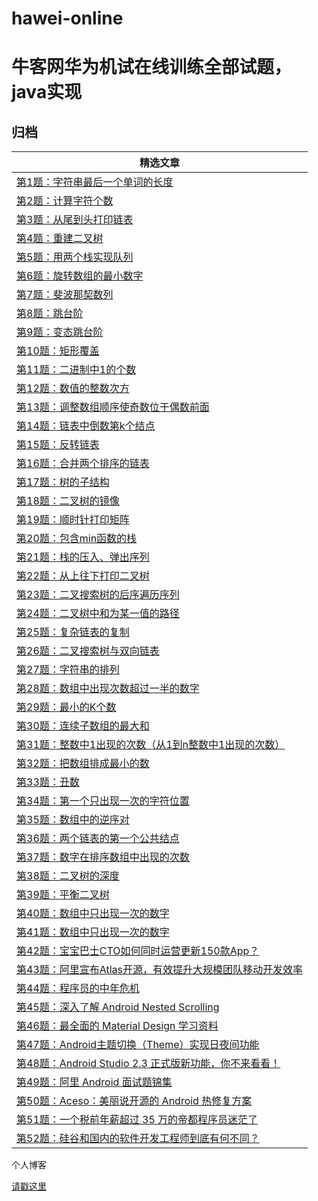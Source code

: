 # hawei-online

牛客网华为机试在线训练全部试题，java实现
===============


归档
----

| **精选文章**                                                                                                                                                                                                                                                                                                                                                                                                                                                                                        |
|------------------------------------------------------------------------------------------------------------------------------------------------------------------------------------------------------------------------------------------------------------------------------------------------------------------------------------------------------------------------------------------------------------------------------------------------------------------------------------------------|
| [第1题：字符串最后一个单词的长度](https://github.com/JasonZhangCauc/hawei-online/blob/master/huawei-online/src/Test001.java)                                                                                                                                                                                                                                                                         |
| [第2题：计算字符个数](https://github.com/JasonZhangCauc/hawei-online/blob/master/huawei-online/src/Test002.java)                                                                                                                                                                                                                 |
| [第3题：从尾到头打印链表](https://github.com/JasonZhangCauc/hawei-online/blob/master/huawei-online/src/Test03.java)                                                                                                                                                                                                                                                  |
| [第4题：重建二叉树](https://github.com/JasonZhangCauc/hawei-online/blob/master/huawei-online/src/Test04.java)                                                                                                                                               |
| [第5题：用两个栈实现队列](https://github.com/JasonZhangCauc/hawei-online/blob/master/huawei-online/src/Test05.java)                                                                                                                                                                                                    |
| [第6题：旋转数组的最小数字](https://github.com/JasonZhangCauc/hawei-online/blob/master/huawei-online/src/Test06.java)                                                                                                                                                                                                                    |
| [第7题：斐波那契数列](https://github.com/JasonZhangCauc/hawei-online/blob/master/huawei-online/src/Test07.java)                                                                                                                                                                                                                                                                |
| [第8题：跳台阶](https://github.com/JasonZhangCauc/hawei-online/blob/master/huawei-online/src/Test08.java)                                                                                                                                                                                                                                                                                                             |
| [第9题：变态跳台阶](https://github.com/JasonZhangCauc/hawei-online/blob/master/huawei-online/src/Test09.java)                                                                                                                                                                                                                                                |
| [第10题：矩形覆盖](https://github.com/JasonZhangCauc/hawei-online/blob/master/huawei-online/src/Test10.java)                                                                                                                                                                                                                                                      |
| [第11题：二进制中1的个数](https://github.com/JasonZhangCauc/hawei-online/blob/master/huawei-online/src/Test11.java)                                                                                                                                                                                                                              |
| [第12题：数值的整数次方](https://github.com/JasonZhangCauc/hawei-online/blob/master/huawei-online/src/Test12.java)                                                                                                                                                                                                                                                                                |
| [第13题：调整数组顺序使奇数位于偶数前面](https://github.com/JasonZhangCauc/hawei-online/blob/master/huawei-online/src/Test13.java)                                                                                                                                                                                                                                                 |
| [第14题：链表中倒数第k个结点](https://github.com/JasonZhangCauc/hawei-online/blob/master/huawei-online/src/Test14.java)                                                                                                                                                                  |
| [第15题：反转链表](https://github.com/JasonZhangCauc/hawei-online/blob/master/huawei-online/src/Test15.java)                                                                                                                                                                                                                                                   |
| [第16题：合并两个排序的链表](https://github.com/JasonZhangCauc/hawei-online/blob/master/huawei-online/src/Test16.java)                                                                                                                                                                                             |
| [第17题：树的子结构](https://github.com/JasonZhangCauc/hawei-online/blob/master/huawei-online/src/Test17.java)                                                                                                                                                           |
| [第18题：二叉树的镜像](https://github.com/JasonZhangCauc/hawei-online/blob/master/huawei-online/src/Test18.java)                                                                                                                                      |
| [第19题：顺时针打印矩阵](https://github.com/JasonZhangCauc/hawei-online/blob/master/huawei-online/src/Test19.java)                                                                                                           |
| [第20题：包含min函数的栈](https://github.com/JasonZhangCauc/hawei-online/blob/master/huawei-online/src/Test20.java)                                                                                                |
| [第21题：栈的压入、弹出序列](https://github.com/JasonZhangCauc/hawei-online/blob/master/huawei-online/src/Test21.java)                                                                                                                                        |
| [第22题：从上往下打印二叉树](https://github.com/JasonZhangCauc/hawei-online/blob/master/huawei-online/src/Test22.java)                                                                                                                                                                                                                                                                          |
| [第23题：二叉搜索树的后序遍历序列](https://github.com/JasonZhangCauc/hawei-online/blob/master/huawei-online/src/Test23.java)                                                                                                                                          |
| [第24题：二叉树中和为某一值的路径](https://github.com/JasonZhangCauc/hawei-online/blob/master/huawei-online/src/Test24.java)                                                                                                                                                                                                                                  |
| [第25题：复杂链表的复制](https://github.com/JasonZhangCauc/hawei-online/blob/master/huawei-online/src/Test25.java)                                                                                                                 |
| [第26题：二叉搜索树与双向链表](https://github.com/JasonZhangCauc/hawei-online/blob/master/huawei-online/src/Test26.java)                                                                                      |
| [第27题：字符串的排列](https://github.com/JasonZhangCauc/hawei-online/blob/master/huawei-online/src/Test27.java)                                 |
| [第28题：数组中出现次数超过一半的数字](https://github.com/JasonZhangCauc/hawei-online/blob/master/huawei-online/src/Test28.java)                                                                                                                        |
| [第29题：最小的K个数](https://github.com/JasonZhangCauc/hawei-online/blob/master/huawei-online/src/Test29.java)                                                                                                                                                                                                                                         |
| [第30题：连续子数组的最大和](https://github.com/JasonZhangCauc/hawei-online/blob/master/huawei-online/src/Test30.java)  |
| [第31题：整数中1出现的次数（从1到n整数中1出现的次数）](https://github.com/JasonZhangCauc/hawei-online/blob/master/huawei-online/src/Test31.java)                                                                                                                                          |
| [第32题：把数组排成最小的数](https://github.com/JasonZhangCauc/hawei-online/blob/master/huawei-online/src/Test32.java)                                                                                                                                                                  |
| [第33题：丑数](https://github.com/JasonZhangCauc/hawei-online/blob/master/huawei-online/src/Test33.java)                                                                                                                                                                                                                                        |
| [第34题：第一个只出现一次的字符位置](https://github.com/JasonZhangCauc/hawei-online/blob/master/huawei-online/src/Test34.java)                                                                                                                                                                                                                                                   |
| [第35题：数组中的逆序对](https://github.com/JasonZhangCauc/hawei-online/blob/master/huawei-online/src/Test35.java)                                                                                                                                                                                            |
| [第36题：两个链表的第一个公共结点](https://github.com/JasonZhangCauc/hawei-online/blob/master/huawei-online/src/Test36.java)                                                                                                                                                         |
| [第37题：数字在排序数组中出现的次数](https://github.com/JasonZhangCauc/hawei-online/blob/master/huawei-online/src/Test37.java)                                                                                                                                                                                                                     |
| [第38题：二叉树的深度](https://github.com/JasonZhangCauc/hawei-online/blob/master/huawei-online/src/Test38.java)                                                                                                                                                                                                                                        |
| [第39题：平衡二叉树](https://github.com/JasonZhangCauc/hawei-online/blob/master/huawei-online/src/Test39.java)                                                                                                                                                                                                                           |
| [第40题：数组中只出现一次的数字](https://github.com/JasonZhangCauc/hawei-online/blob/master/huawei-online/src/Test40.java)                                                                                                                                                                                                                           |
| [第41题：数组中只出现一次的数字](https://github.com/JasonZhangCauc/hawei-online/blob/master/huawei-online/src/Test41.java)                                                                                                                                                                                               |
| [第42题：宝宝巴士CTO如何同时运营更新150款App？](https://github.com/JasonZhangCauc/hawei-online/blob/master/huawei-online/src/Test42.java)                                                                                                                                                                                                |
| [第43题：阿里宣布Atlas开源，有效提升大规模团队移动开发效率](https://github.com/JasonZhangCauc/hawei-online/blob/master/huawei-online/src/Test43.java)                                                                                                                 |
| [第44题：程序员的中年危机](https://github.com/JasonZhangCauc/hawei-online/blob/master/huawei-online/src/Test44.java)                                                                                                                                                                                                                                                                                     |
| [第45题：深入了解 Android Nested Scrolling](https://github.com/JasonZhangCauc/hawei-online/blob/master/huawei-online/src/Test45.java)                                                                                                                                                                                                                                                                      |
| [第46题：最全面的 Material Design 学习资料](https://github.com/JasonZhangCauc/hawei-online/blob/master/huawei-online/src/Test46.java)                                                                                                                                                                                                                                             |
| [第47题：Android主题切换（Theme）实现日夜间功能](https://github.com/JasonZhangCauc/hawei-online/blob/master/huawei-online/src/Test47.java)                                                                                                                                                                                                      |
| [第48题：Android Studio 2.3 正式版新功能，你不来看看！](https://github.com/JasonZhangCauc/hawei-online/blob/master/huawei-online/src/Test48.java)                                                                                                                                                                                 |
| [第49题：阿里 Android 面试题锦集](https://github.com/JasonZhangCauc/hawei-online/blob/master/huawei-online/src/Test49.java)                                                                                                                                                                                                                                                                         |
| [第50题：Aceso：美丽说开源的 Android 热修复方案](https://github.com/JasonZhangCauc/hawei-online/blob/master/huawei-online/src/Test50.java)                                                                                                                                                                                                        |
| [第51题：一个税前年薪超过 35 万的帝都程序员迷茫了](https://github.com/JasonZhangCauc/hawei-online/blob/master/huawei-online/src/Test51.java)                                                                                                                                                           |
| [第52题：硅谷和国内的软件开发工程师到底有何不同？](https://github.com/JasonZhangCauc/hawei-online/blob/master/huawei-online/src/Test52.java)                                                                                                                                                 |


个人博客

[请戳这里](http://www.jmzhang.top)


